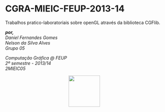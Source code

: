 CGRA-MIEIC-FEUP-2013-14
=======================


<p>
Trabalhos pratico-laboratoriais sobre openGL através da biblioteca CGFlib.
</p>

<p> 
<i><b>por,</b> <br>
Daniel Fernandes Gomes      <br>
Nelson da Silva Alves <br>
Grupo 05
</p>

<p>
Computação Gráfica @ FEUP <br>
2º semestre - 2013/14 <br>
2MIEIC05
<p>

 </i>
<center>
<href target="_blank" href="http://fe.up.pt" title="Faculdade de Engenharia da Universidade do Porto">
<img src="http://www.maiahoje.pt/images/noticias/FEUP.png" height="100px"/>
</a>
</center>
